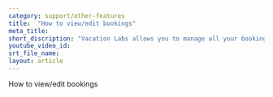 ```yaml
---
category: support/other-features
title:  "How to view/edit bookings"
meta_title: 
short_discription: "Vacation Labs allows you to manage all your bookings (online and offline) from one place. "
youtube_video_id: 
srt_file_name: 
layout: article
---
```


How to view/edit bookings
